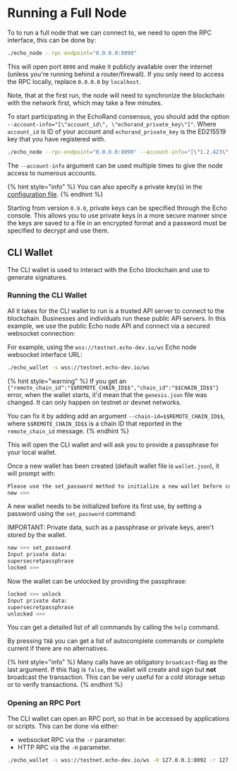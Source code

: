 # Running a Full Node

To to run a full node that we can connect to, we need to open the
RPC interface, this can be done by:

```bash
./echo_node --rpc-endpoint="0.0.0.0:8090"
```

This will open port `8090` and make it publicly available over the internet (unless you're running behind a router/firewall). If you only need to access the RPC locally, replace `0.0.0.0` by `localhost`.

Note, that at the first run, the node will need to synchronize the blockchain with the network first, which may take a few minutes.

To start participating in the EchoRand consensus, you should add the option `--account-info="[\"account_id\", \"echorand_private_key\"]"`. Where `account_id` is ID of your account and `echorand_private_key` is the ED215519 key that you have registered with.

```bash
./echo_node --rpc-endpoint="0.0.0.0:8090" --account-info="[\"1.2.423\", \"BST6vLKcm6pWq2m2iHRMXu88JkbUgQ7sNcDncYCrwKf7\"]"
```

The `--account-info` argument can be used multiple times to give the node access to numerous accounts.

{% hint style="info" %}
You can also specify a private key(s) in the [configuration file](advanced/config.md).
{% endhint %}

Starting from version `0.9.0`, private keys can be specified through the Echo console. This allows you to use private keys in a more secure manner since the keys are saved to a file in an
encrypted format and a password must be specified to decrypt and use them.

## CLI Wallet

The CLI wallet is used to interact with the Echo blockchain and use to generate signatures.

### Running the CLI Wallet

All it takes for the CLI wallet to run is a trusted API server to connect to the blockchain. Businesses and individuals run these public API servers.
In this example, we use the public Echo node API and connect via a secured websocket connection:

For example, using the `wss://testnet.echo-dev.io/ws` Echo node websocket interface URL:

```bash
./echo_wallet -s wss://testnet.echo-dev.io/ws
```

{% hint style="warning" %}
If you get an `{"remote_chain_id":"$$REMOTE_CHAIN_ID$$","chain_id":"$$CHAIN_ID$$"}` error, when the wallet starts, it'd mean that the `genesis.json` file was changed. It can only happen
on testnet or devnet networks.

You can fix it by adding add an argument `--chain-id=$$REMOTE_CHAIN_ID$$`,
where `$$REMOTE_CHAIN_ID$$` is a chain ID that reported in the `remote_chain_id` message.
{% endhint %}

This will open the CLI wallet and will ask you to provide a passphrase for your local wallet.

Once a new wallet has been created (default wallet file is `wallet.json`), it will prompt with:

```bash
Please use the set_password method to initialize a new wallet before continuing
new >>>
```

A new wallet needs to be initialized before its first use, by setting a password using the `set_password` command:

IMPORTANT: Private data, such as a passphrase or private keys, aren't stored by the wallet.

```bash
new >>> set_password
Input private data:
supersecretpassphrase
locked >>>
```

Now the wallet can be unlocked by providing the passphrase:

```bash
locked >>> unlock
Input private data:
supersecretpassphrase
unlocked >>>
```

<!-- After this point, you can issue [any command available to the
cli-wallet](/how-to/api/cli-wallet-api/) or construct your own
transaction manually. -->

You can get a detailed list of all commands by calling the `help` command.

By pressing `TAB` you can get a list of autocomplete commands or complete current if there are no alternatives.

{% hint style="info" %}
Many calls have an obligatory `broadcast`-flag as the last argument. If this flag is `false`,
the wallet will create and sign but **not** broadcast the transaction. This can be
very useful for a cold storage setup or to verify transactions.
{% endhint %}

### Opening an RPC Port

The CLI wallet can open an RPC port, so that in be accessed by applications or scripts. This can be done via either:

* websocket RPC via the ``-r`` parameter.
* HTTP RPC via the ``-H`` parameter.

```bash
./echo_wallet -s wss://testnet.echo-dev.io/ws -H 127.0.0.1:8092 -r 127.0.0.1:8093
```
